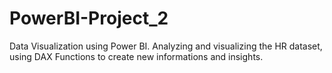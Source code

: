 # PowerBI-Project_2
Data Visualization using Power BI.
Analyzing and visualizing the HR dataset, using DAX Functions to create new informations and insights.
